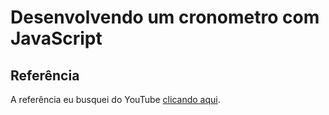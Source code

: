 # Desenvolvendo um cronometro com JavaScript

## Referência

A referência eu busquei do YouTube [clicando aqui](https://www.youtube.com/watch?v=msyTjg3t4Z8).